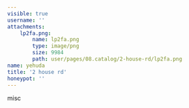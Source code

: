 ```yaml
---
visible: true
username: ''
attachments:
    lp2fa.png:
        name: lp2fa.png
        type: image/png
        size: 9984
        path: user/pages/08.catalog/2-house-rd/lp2fa.png
name: yehuda
title: '2 house rd'
honeypot: ''
---
```


misc